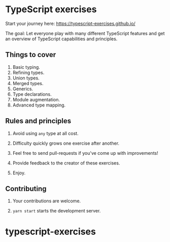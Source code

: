 # TypeScript exercises

Start your journey here: https://typescript-exercises.github.io/

The goal: Let everyone play with many different TypeScript features
and get an overview of TypeScript capabilities and principles.

## Things to cover

 1. Basic typing.
 2. Refining types.
 3. Union types.
 4. Merged types.
 5. Generics.
 6. Type declarations.
 7. Module augmentation.
 8. Advanced type mapping.

## Rules and principles

 1. Avoid using `any` type at all cost.

 2. Difficulty quickly grows one exercise after another.

 3. Feel free to send pull-requests if you've come up
    with improvements!

 4. Provide feedback to the creator of these exercises.

 5. Enjoy.

## Contributing

 1. Your contributions are welcome.

 2. `yarn start` starts the development server.
# typescript-exercises
